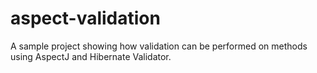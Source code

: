# aspect-validation

A sample project showing how validation can be performed on methods using
AspectJ and Hibernate Validator.